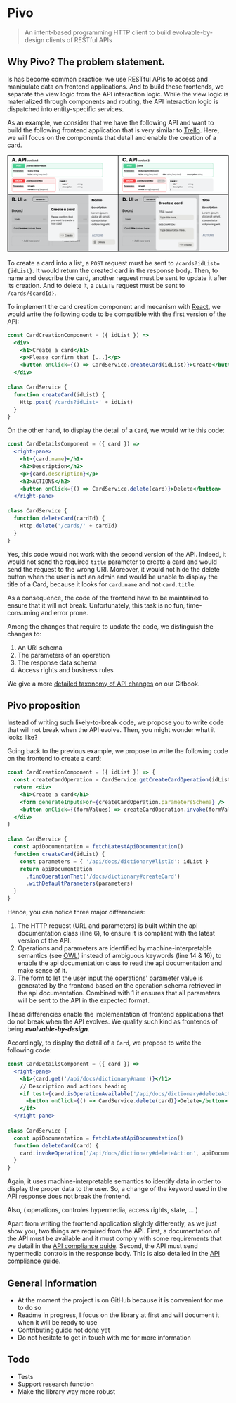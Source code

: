 # Pivo

> An intent-based programming HTTP client to build evolvable-by-design clients of RESTful APIs

## Why Pivo? The problem statement.

Is has become common practice: we use RESTful APIs to access and manipulate data on frontend applications. And to build these frontends, we separate the view logic from the API interaction logic. While the view logic is materialized through components and routing, the API interaction logic is dispatched into entity-specific services.

As an example, we consider that we have the following API and want to build the following frontend application that is very similar to [Trello](https://trello.com). Here, we will focus on the components that detail and enable the creation of a card.

![example-overview](./doc/example-overview.png)

To create a card into a list, a `POST` request must be sent to `/cards?idList={idList}`. It would return the created card in the response body. Then, to name and describe the card, another request must be sent to update it after its creation. And to delete it, a `DELETE` request must be sent to `/cards/{cardId}`.

To implement the card creation component and mecanism with [React](https://reactjs.org/), we would write the following code to be compatible with the first version of the API:

```jsx
const CardCreationComponent = ({ idList }) =>
  <div>
    <h1>Create a card</h1>
    <p>Please confirm that [...]</p>
    <button onClick={() => CardService.createCard(idList)}>Create</button>
  </div>

class CardService {
  function createCard(idList) {
    Http.post('/cards?idList=' + idList)
  }
}
```

On the other hand, to display the detail of a `Card`, we would write this code:

```jsx
const CardDetailsComponent = ({ card }) =>
  <right-pane>
    <h1>{card.name}</h1>
    <h2>Description</h2>
    <p>{card.description}</p>
    <h2>ACTIONS</h2>
    <button onClick={() => CardService.delete(card)}>Delete</button>
  </right-pane>

class CardService {
  function deleteCard(cardId) {
    Http.delete('/cards/' + cardId)
  }
}
```

Yes, this code would not work with the second version of the API. Indeed, it would not send the required `title` parameter to create a card and would send the request to the wrong URI. Moreover, it would not hide the delete button when the user is not an admin and would be unable to display the title of a Card, because it looks for `card.name` and not `card.title`.

As a consequence, the code of the frontend have to be maintained to ensure that it will not break. Unfortunately, this task is no fun, time-consuming and error prone.

Among the changes that require to update the code, we distinguish the changes to:

1. An URI schema
2. The parameters of an operation
3. The response data schema
4. Access rights and business rules

We give a more [detailed taxonomy of API changes](https://cheronantoine.gitbook.io/ph-d/api-client-evolution/evolution-space) on our Gitbook.

## Pivo proposition

Instead of writing such likely-to-break code, we propose you to write code that will not break when the API evolve. Then, you might wonder what it looks like?

Going back to the previous example, we propose to write the following code on the frontend to create a card:

```jsx
const CardCreationComponent = ({ idList }) => {
  const createCardOperation = CardService.getCreateCardOperation(idList)
  return <div>
    <h1>Create a card</h1>
    <form generateInputsFor={createCardOperation.parametersSchema} />
    <button onClick={(formValues) => createCardOperation.invoke(formValues)}>Create</button>
  </div>
}

class CardService {
  const apiDocumentation = fetchLatestApiDocumentation()
  function createCard(idList) {
    const parameters = { '/api/docs/dictionary#listId': idList }
    return apiDocumentation
      .findOperationThat('/docs/dictionary#createCard')
      .withDefaultParameters(parameters)
  }
}
```

Hence, you can notice three major differencies:

1. The HTTP request (URL and parameters) is built within the api documentation class (line 6), to ensure it is compliant with the latest version of the API.
2. Operations and parameters are identified by machine-interpretable semantics (see [OWL](https://www.w3.org/TR/owl-features/)) instead of ambiguous keywords (line 14 & 16), to enable the api documentation class to read the api documentation and make sense of it.
3. The form to let the user input the operations' parameter value is generated by the frontend based on the operation schema retrieved in the api documentation. Combined with 1 it ensures that all parameters will be sent to the API in the expected format.

These differencies enable the implementation of frontend applications that do not break when the API evolves. We qualify such kind as frontends of being **_evolvable-by-design_**.

Accordingly, to display the detail of a `Card`, we propose to write the following code:

```jsx
const CardDetailsComponent = ({ card }) =>
  <right-pane>
    <h1>{card.get('/api/docs/dictionary#name')}</h1>
    // Description and actions heading
    <if test={card.isOperationAvailable('/api/docs/dictionary#deleteAction')}>
      <button onClick={() => CardService.delete(card)}>Delete</button>
    </if>
  </right-pane>

class CardService {
  const apiDocumentation = fetchLatestApiDocumentation()
  function deleteCard(card) {
    card.invokeOperation('/api/docs/dictionary#deleteAction', apiDocumentation)
  }
}
```

Again, it uses machine-interpretable semantics to identify data in order to display the proper data to the user. So, a change of the keyword used in the API response does not break the frontend.

Also, ( operations, controles hypermedia, access rights, state, ... )

Apart from writing the frontend application slightly differently, as we just show you, two things are required from the API. First, a documentation of the API must be available and it must comply with some requirements that we detail in the [API compliance guide](/doc/not-ready-yet.md). Second, the API must send hypermedia controls in the response body. This is also detailed in the [API compliance guide](/doc/not-ready-yet.md).

## General Information

- At the moment the project is on GitHub because it is convenient for me to do so
- Readme in progress, I focus on the library at first and will document it when it will be ready to use
- Contributing guide not done yet
- Do not hesitate to get in touch with me for more information

## Todo

- Tests
- Support research function
- Make the library way more robust
